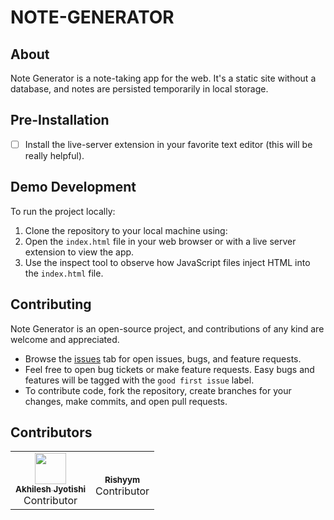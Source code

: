 # NOTE-GENERATOR

## About

Note Generator is a note-taking app for the web. It's a static site without a database, and notes are persisted temporarily in local storage.

## Pre-Installation

- [ ] Install the live-server extension in your favorite text editor (this will be really helpful).

## Demo Development

To run the project locally:
1. Clone the repository to your local machine using:
2. Open the `index.html` file in your web browser or with a live server extension to view the app.
3. Use the inspect tool to observe how JavaScript files inject HTML into the `index.html` file.

## Contributing

Note Generator is an open-source project, and contributions of any kind are welcome and appreciated. 
- Browse the [issues](https://github.com/) tab for open issues, bugs, and feature requests.
- Feel free to open bug tickets or make feature requests. Easy bugs and features will be tagged with the `good first issue` label.
- To contribute code, fork the repository, create branches for your changes, make commits, and open pull requests.

## Contributors

<table>
<tr>
 <td align="center"><a href="https://github.com/AkhileshJyotishi">
   <img src="https://avatars.githubusercontent.com/u/119918405?s=96&v=4" width="50px;" alt=""/>
   <br />
   <sub><b>Akhilesh Jyotishi</b></sub>
 </a>
 <br />
 Contributor
 </td>
 <td align="center"><a href="https://github.com/rishyym0927">
   <br />
   <sub><b>Rishyym</b></sub>
 </a>
 <br />
 Contributor
 </td>
</tr>
</table>
